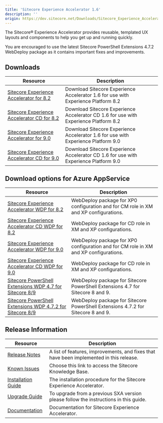 ```yaml
---
title: 'Sitecore Experience Accelerator 1.6'
description: ''
origin: https://dev.sitecore.net/Downloads/Sitecore_Experience_Accelerator/16/Sitecore_Experience_Accelerator_16_Initial_Release.aspx
---
```


The Sitecore® Experience Accelerator provides reusable, templated UX layouts and components to help you get up and running quickly.

  <Alert variant='warning' mb={4}>
    <AlertIcon />
    You are encouraged to use the latest Sitecore PowerShell Extensions 4.7.2 WebDeploy package as it contains important fixes and improvements.
  </Alert>

## Downloads

| Resource                                                                                                                                                                                                                                                                             | Description                                                                          |
| ------------------------------------------------------------------------------------------------------------------------------------------------------------------------------------------------------------------------------------------------------------------------------------ | ------------------------------------------------------------------------------------ |
| [Sitecore Experience Accelerator for 8.2](https://scdp.blob.core.windows.net/downloads/Sitecore%20Experience%20Accelerator/16/Sitecore%20Experience%20Accelerator%2016%20Initial%20Release/Secure/Sitecore%20Experience%20Accelerator%201.6%20rev.%20180103%20for%208.2.zip)         | Download Sitecore Experience Accelerator 1.6 for use with Experience Platform 8.2    |
| [Sitecore Experience Accelerator CD for 8.2](https://scdp.blob.core.windows.net/downloads/Sitecore%20Experience%20Accelerator/16/Sitecore%20Experience%20Accelerator%2016%20Initial%20Release/Secure/Sitecore%20Experience%20Accelerator%201.6%20rev.%20180103%20for%208.2%20CD.zip) | Download Sitecore Experience Accelerator CD 1.6 for use with Experience Platform 8.2 |
| [Sitecore Experience Accelerator for 9.0](https://scdp.blob.core.windows.net/downloads/Sitecore%20Experience%20Accelerator/16/Sitecore%20Experience%20Accelerator%2016%20Initial%20Release/Secure/Sitecore%20Experience%20Accelerator%201.6%20rev.%20180103%20for%209.0.zip)         | Download Sitecore Experience Accelerator 1.6 for use with Experience Platform 9.0    |
| [Sitecore Experience Accelerator CD for 9.0](https://scdp.blob.core.windows.net/downloads/Sitecore%20Experience%20Accelerator/16/Sitecore%20Experience%20Accelerator%2016%20Initial%20Release/Secure/Sitecore%20Experience%20Accelerator%201.6%20rev.%20180103%20for%209.0%20CD.zip) | Download Sitecore Experience Accelerator CD 1.6 for use with Experience Platform 9.0 |

## Download options for Azure AppService

| Resource                                                                                                                                                                                                                                                                                       | Description                                                                          |
| ---------------------------------------------------------------------------------------------------------------------------------------------------------------------------------------------------------------------------------------------------------------------------------------------- | ------------------------------------------------------------------------------------ |
| [Sitecore Experience Accelerator WDP for 8.2](https://scdp.blob.core.windows.net/downloads/Sitecore%20Experience%20Accelerator/16/Sitecore%20Experience%20Accelerator%2016%20Initial%20Release/Secure/Sitecore%20Experience%20Accelerator%201.6%20rev.%20180103%20for%208.2.scwdp.zip)         | WebDeploy package for XP0 configuration and for CM role in XM and XP configurations. |
| [Sitecore Experience Accelerator CD WDP for 8.2](https://scdp.blob.core.windows.net/downloads/Sitecore%20Experience%20Accelerator/16/Sitecore%20Experience%20Accelerator%2016%20Initial%20Release/Secure/Sitecore%20Experience%20Accelerator%201.6%20rev.%20180103%20for%208.2%20CD.scwdp.zip) | WebDeploy package for CD role in XM and XP configurations.                           |
| [Sitecore Experience Accelerator WDP for 9.0](https://scdp.blob.core.windows.net/downloads/Sitecore%20Experience%20Accelerator/16/Sitecore%20Experience%20Accelerator%2016%20Initial%20Release/Secure/Sitecore%20Experience%20Accelerator%201.6%20rev.%20180103%20for%209.0.scwdp.zip)         | WebDeploy package for XP0 configuration and for CM role in XM and XP configurations. |
| [Sitecore Experience Accelerator CD WDP for 9.0](https://scdp.blob.core.windows.net/downloads/Sitecore%20Experience%20Accelerator/16/Sitecore%20Experience%20Accelerator%2016%20Initial%20Release/Secure/Sitecore%20Experience%20Accelerator%201.6%20rev.%20180103%20for%209.0%20CD.scwdp.zip) | WebDeploy package for CD role in XM and XP configurations.                           |
| [Sitecore PowerShell Extensions WDP 4.7 for Sitecore 8/9](https://scdp.blob.core.windows.net/downloads/Sitecore%20Experience%20Accelerator/16/Sitecore%20Experience%20Accelerator%2016%20Initial%20Release/Secure/Sitecore%20PowerShell%20Extensions-4.7%20for%20Sitecore%208.scwdp.zip)       | WebDeploy package for Sitecore PowerShell Extensions 4.7 for Sitecore 8 and 9.       |
| [Sitecore PowerShell Extensions WDP 4.7.2 for Sitecore 8/9](https://scdp.blob.core.windows.net/downloads/Sitecore%20Experience%20Accelerator/16/Sitecore%20Experience%20Accelerator%2016%20Initial%20Release/Secure/Sitecore%20PowerShell%20Extensions-4.7.2%20for%20Sitecore%208.scwdp.zip)   | WebDeploy package for Sitecore PowerShell Extensions 4.7.2 for Sitecore 8 and 9.     |

## Release Information

| Resource                                                                                                                                                                                                           | Description                                                                             |
| ------------------------------------------------------------------------------------------------------------------------------------------------------------------------------------------------------------------ | --------------------------------------------------------------------------------------- |
| [Release Notes](/downloads/Sitecore_Experience_Accelerator/16/Sitecore_Experience_Accelerator_16_Initial_Release/Release_Notes)                                                                                    | A list of features, improvements, and fixes that have been implemented in this release. |
| [Known Issues](https://kb.sitecore.net/articles/196733)                                                                                                                                                            | Choose this link to access the Sitecore Knowledge Base.                                 |
| [Installation Guide](https://scdp.blob.core.windows.net/downloads/Sitecore%20Experience%20Accelerator/16/Sitecore%20Experience%20Accelerator%2016%20Initial%20Release/Secure/SXA%201.6%20Installation%20Guide.pdf) | The installation procedure for the Sitecore Experience Accelerator.                     |
| [Upgrade Guide](https://scdp.blob.core.windows.net/downloads/Sitecore%20Experience%20Accelerator/16/Sitecore%20Experience%20Accelerator%2016%20Initial%20Release/Secure/SXA%201.6%20Upgrade%20Guide.pdf)           | To upgrade from a previous SXA version please follow the instructions in this guide.    |
| [Documentation](https://doc.sitecore.net:443/en/Products/Sitecore_Experience_Accelerator)                                                                                                                          | Documentation for Sitecore Experience Accelerator.                                      |
